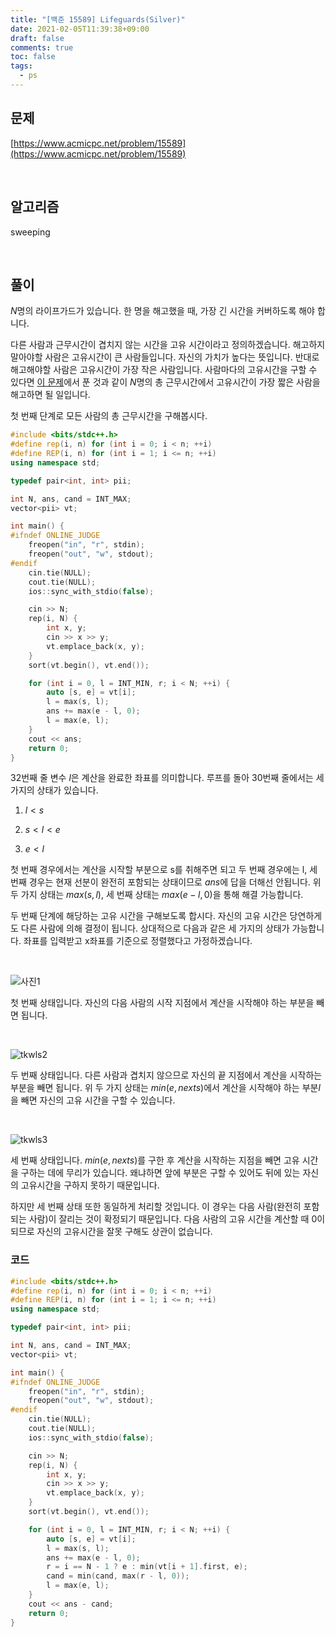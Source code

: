 ```yaml
---
title: "[백준 15589] Lifeguards(Silver)"
date: 2021-02-05T11:39:38+09:00
draft: false
comments: true
toc: false
tags:
  - ps
---
```


## 문제

[https://www.acmicpc.net/problem/15589](https://www.acmicpc.net/problem/15589)

<br>

## 알고리즘

sweeping

<br>

## 풀이

$N$명의 라이프가드가 있습니다. 한 명을 해고했을 때, 가장 긴 시간을 커버하도록 해야 합니다.

다른 사람과 근무시간이 겹치지 않는 시간을 고유 시간이라고 정의하겠습니다. 해고하지 말아야할 사람은 고유시간이 큰 사람들입니다. 자신의 가치가 높다는 뜻입니다. 반대로 해고해야할 사람은 고유시간이 가장 작은 사람입니다. 사람마다의 고유시간을 구할 수 있다면 [이 문제](https://www.acmicpc.net/problem/2170)에서 푼 것과 같이 $N$명의 총 근무시간에서 고유시간이 가장 짧은 사람을 해고하면 될 일입니다.

첫 번째 단계로 모든 사람의 총 근무시간을 구해봅시다.

```c++
#include <bits/stdc++.h>
#define rep(i, n) for (int i = 0; i < n; ++i)
#define REP(i, n) for (int i = 1; i <= n; ++i)
using namespace std;

typedef pair<int, int> pii;

int N, ans, cand = INT_MAX;
vector<pii> vt;

int main() {
#ifndef ONLINE_JUDGE
    freopen("in", "r", stdin);
    freopen("out", "w", stdout);
#endif
    cin.tie(NULL);
    cout.tie(NULL);
    ios::sync_with_stdio(false);

    cin >> N;
    rep(i, N) {
        int x, y;
        cin >> x >> y;
        vt.emplace_back(x, y);
    }
    sort(vt.begin(), vt.end());

    for (int i = 0, l = INT_MIN, r; i < N; ++i) {
        auto [s, e] = vt[i];
        l = max(s, l);
        ans += max(e - l, 0);
        l = max(e, l);
    }
    cout << ans;
    return 0;
}
```

32번째 줄 변수 $l$은 계산을 완료한 좌표를 의미합니다. 루프를 돌아 30번째 줄에서는 세 가지의 상태가 있습니다.

1.  $l<s$

2.  $s<l<e$

3.  $e<l$

첫 번째 경우에서는 계산을 시작할 부분으로 s를 취해주면 되고 두 번째 경우에는 l, 세 번째 경우는 현재 선분이 완전히 포함되는 상태이므로 $ans$에 답을 더해선 안됩니다. 위 두 가지 상태는 $max(s,l)$, 세 번째 상태는 $max(e-l,0)$을 통해 해결 가능합니다.

두 번째 단계에 해당하는 고유 시간을 구해보도록 합시다. 자신의 고유 시간은 당연하게도 다른 사람에 의해 결정이 됩니다. 상대적으로 다음과 같은 세 가지의 상태가 가능합니다. 좌표를 입력받고 x좌표를 기준으로 정렬했다고 가정하겠습니다.

<br>

![사진1](https://user-images.githubusercontent.com/67682840/147637416-4c184c86-2590-47f0-91fa-938b04a1dc68.png)

첫 번째 상태입니다. 자신의 다음 사람의 시작 지점에서 계산을 시작해야 하는 부분을 빼면 됩니다.

<br>

![tkwls2](https://user-images.githubusercontent.com/67682840/147637442-f4a7c69e-7081-47be-8a30-9beacb95aa8f.png)

두 번째 상태입니다. 다른 사람과 겹치지 않으므로 자신의 끝 지점에서 계산을 시작하는 부분을 빼면 됩니다. 위 두 가지 상태는 $min(e,next s)$에서 계산을 시작해야 하는 부분$l$을 빼면 자신의 고유 시간을 구할 수 있습니다.

<br>

![tkwls3](https://user-images.githubusercontent.com/67682840/147637456-d062f3a0-feb5-4782-9748-ee398d734b92.png)

세 번째 상태입니다. $min(e,next s)$를 구한 후 계산을 시작하는 지점을 빼면 고유 시간을 구하는 데에 무리가 있습니다. 왜냐하면 앞에 부분은 구할 수 있어도 뒤에 있는 자신의 고유시간을 구하지 못하기 때문입니다.

하지만 세 번째 상태 또한 동일하게 처리할 것입니다. 이 경우는 다음 사람(완전히 포함되는 사람)이 잘리는 것이 확정되기 때문입니다. 다음 사람의 고유 시간을 계산할 때 0이 되므로 자신의 고유시간을 잘못 구해도 상관이 없습니다.

### 코드

```c++
#include <bits/stdc++.h>
#define rep(i, n) for (int i = 0; i < n; ++i)
#define REP(i, n) for (int i = 1; i <= n; ++i)
using namespace std;

typedef pair<int, int> pii;

int N, ans, cand = INT_MAX;
vector<pii> vt;

int main() {
#ifndef ONLINE_JUDGE
    freopen("in", "r", stdin);
    freopen("out", "w", stdout);
#endif
    cin.tie(NULL);
    cout.tie(NULL);
    ios::sync_with_stdio(false);

    cin >> N;
    rep(i, N) {
        int x, y;
        cin >> x >> y;
        vt.emplace_back(x, y);
    }
    sort(vt.begin(), vt.end());

    for (int i = 0, l = INT_MIN, r; i < N; ++i) {
        auto [s, e] = vt[i];
        l = max(s, l);
        ans += max(e - l, 0);
        r = i == N - 1 ? e : min(vt[i + 1].first, e);
        cand = min(cand, max(r - l, 0));
        l = max(e, l);
    }
    cout << ans - cand;
    return 0;
}
```
